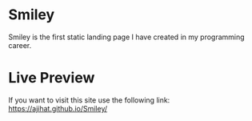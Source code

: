 # Smiley
Smiley is the first static landing page I have created in my programming career.
# Live Preview
If you want to visit this site use the following link:
https://ajihat.github.io/Smiley/
